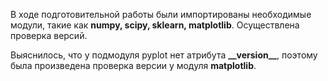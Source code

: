 В ходе подготовительной работы были импортированы необходимые модули, такие как __numpy, scipy, sklearn, matplotlib__. Осуществлена проверка версий. 

Выяснилось, что у подмодуля pyplot нет атрибута __\_\_version\_\___, поэтому была произведена проверка версии у модуля __matplotlib__.
